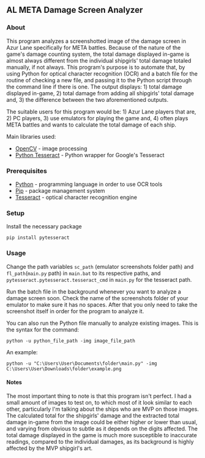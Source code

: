 ## AL META Damage Screen Analyzer
### About
This program analyzes a screenshotted image of the damage screen in Azur Lane specifically for META battles. Because of the nature of the game's damage counting system, the total damage displayed in-game is almost always different from the individual shipgirls' total damage totaled manually, if not always. This program's purpose is to automate that, by using Python for optical character recognition (OCR) and a batch file for the routine of checking a new file, and passing it to the Python script through the command line if there is one. The output displays: 1) total damage displayed in-game, 2) total damage from adding all shipgirls' total damage and, 3) the difference between the two aforementioned outputs.

The suitable users for this program would be: 1) Azur Lane players that are, 2) PC players, 3) use emulators for playing the game and, 4) often plays META battles and wants to calculate the total damage of each ship.

Main libraries used:
* [OpenCV](https://pypi.org/project/opencv-python) - image processing
* [Python Tesseract](https://github.com/madmaze/pytesseract) - Python wrapper for Google's Tesseract
### Prerequisites
* [Python](https://www.python.org/downloads) - programming language in order to use OCR tools
* [Pip](https://pip.pypa.io/en/stable/installation) - package management system
* [Tesseract](https://github.com/UB-Mannheim/tesseract/wiki) - optical character recognition engine
### Setup
Install the necessary package
```
pip install pytesseract
```
### Usage
Change the path variables `sc_path` (emulator screenshots folder path) and `fl_path`(`main.py` path) in `main.bat` to its respective paths, and `pytesseract.pytesseract.tesseract_cmd` in `main.py` for the tesseract path.

Run the batch file in the background whenever you want to analyze a damage screen soon. Check the name of the screenshots folder of your emulator to make sure it has no spaces. After that you only need to take the screenshot itself in order for the program to analyze it.

You can also run the Python file manually to analyze existing images. This is the syntax for the command:
```
python -u python_file_path -img image_file_path
```
An example:
```
python -u "C:\Users\User\Documents\folder\main.py" -img C:\Users\User\Downloads\folder\example.png
```
#### Notes
The most important thing to note is that this program isn't perfect. I had a small amount of images to test on, to which most of it look similar to each other, particularly I'm talking about the ships who are MVP on those images. The calculated total for the shipgirls' damage and the extracted total damage in-game from the image could be either higher or lower than usual, and varying from obvious to subtle as it depends on the digits affected. The total damage displayed in the game is much more susceptible to inaccurate readings, compared to the individual damages, as its background is highly affected by the MVP shipgirl's art.